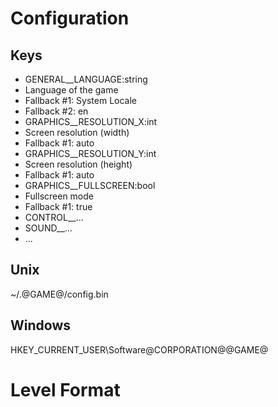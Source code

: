 # Configuration

## Keys
 * GENERAL__LANGUAGE:string
  * Language of the game
  * Fallback #1: System Locale
  * Fallback #2: en
 * GRAPHICS__RESOLUTION_X:int
  * Screen resolution (width)
  * Fallback #1: auto
 * GRAPHICS__RESOLUTION_Y:int
  * Screen resolution (height)
  * Fallback #1: auto
 * GRAPHICS__FULLSCREEN:bool
  * Fullscreen mode
  * Fallback #1: true
 * CONTROL__...
 * SOUND__...
 * ...

## Unix
~/.@GAME@/config.bin

## Windows
HKEY_CURRENT_USER\Software\@CORPORATION@\@GAME@

# Level Format
